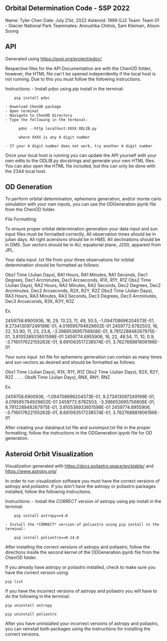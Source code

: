 Orbital Determination Code - SSP 2022
--------------------------------------------------------------------------
Name: Tyler Chen
Date: July 21st, 2022
Asteroid: 1999 GJ2
Team: Team 01 - Glacier National Park
Teammates: Anoushka Chitnis, Sam Kleiman, Alison Soong

API
--------------------------------------------------------------------------

Generated using https://pypi.org/project/pdoc/

Respective files for the API Documentation are with the ChenOD folder, however, the HTML file can't be opened independently if the local host is not running. Due to this you must follow the following instructions.

Instructions:
    - Install pdoc using pip install in the terminal:
    
        pip install pdoc
    
    - Download ChenOD package
    - Open terminal
    - Navigate to ChenOD directory
    - Type the following in the terminal:
    
          pdoc --http localhost:XXXX ODLIB.py
          
          where XXXX is any 4 digit number
          
    - If your 4 digit number does not work, try another 4 digit number

Once your local host is running you can update the API yourself with your own edits to the ODLIB.py docstrings and generate your own HTML files. 
You can also open the HTML file included, but this can only be done with the 2344 local host. 


OD Generation
--------------------------------------------------------------------------

To perform orbital determination, ephemeris generation, and/or monte carlo simulation with your own inputs, you can use the ODGeneration.ipynb file from the ChenOD folder.

File Formatting:

To ensure proper orbital determination generation your data input and sun input files must be formatted correctly. All observation times should be in julian days. All right acensions should be in HMS. All declinations should be in DMS. Sun vectors should be in AU, equatorial plane, J200, apparent from JPL.

Your data input .txt file from your three observations for orbital determination should be formatted as follows:

Obs1 Time (Julian Days), RA1 Hours, RA1 Minutes, RA1 Seconds, Dec1 Degrees, Dec1 Arcminutes, Dec1 Arcseconds, R1X, R1Y, R1Z
Obs2 Time (Julian Days), RA2 Hours, RA2 Minutes, RA2 Seconds, Dec2 Degrees, Dec2 Arcminutes, Dec2 Arcseconds, R2X, R2Y, R2Z
Obs3 Time (Julian Days), RA3 Hours, RA3 Minutes, RA3 Seconds, Dec3 Degrees, Dec3 Arcminutes, Dec3 Arcseconds, R3X, R3Y, R3Z

Ex.

2459758.6900936, 16, 29, 13.23, 11, 49, 50.5, -1.094708696204573E-01,  9.273413097249199E-01,  4.019595794929602E-01
2459772.6782503, 16, 22, 53.90, 11, 23, 23.8, -3.396653695756806E-01,  8.791228948267975E-01,  3.810538933651598E-01
2459774.6955906, 16, 22, 48.54, 11, 10, 0.9, -3.716017622155263E-01,  8.681063517238574E-01,  3.762768881806196E-01

Your suns input .txt file for ephemeris generation can contain as many times and sun vectors as desired and should be formatted as follows:

Obs1 Time (Julian Days), R1X, R1Y, R1Z
Obs2 Time (Julian Days), R2X, R2Y, R2Z
.
.
.
.
ObsN Time (Julian Days), RNX, RNY, RNZ

Ex.

2459758.6900936, -1.094708696204573E-01,  9.273413097249199E-01,  4.019595794929602E-01
2459772.6782503, -3.396653695756806E-01,  8.791228948267975E-01,  3.810538933651598E-01
2459774.6955906, -3.716017622155263E-01,  8.681063517238574E-01,  3.762768881806196E-01

After creating your dataInput.txt file and sunsInput.txt file in the proper formatting, follow the instructions in the ODGeneration.ipynb file for OD generation.

Asteroid Orbit Visualization
--------------------------------------------------------------------------   
Visualization generated with https://docs.poliastro.space/en/stable/ and https://www.astropy.org/

In order to run visualization software you must have the correct versions of astropy and poliastro.
If you don't have the astropy or poliastro packages installed, follow the following instructions.

Instructions:
    - Install the *CORRECT* version of astropy using pip install in the terminal:
    
        pip install astropy==4.0
    
    - Install the *CORRECT* version of poliastro using pip install in the terminal:

        pip install poliastro==0.14.0

After installing the correct versions of astropy and poliastro, follow the directions inside the second kernel of the ODGeneration.ipynb file from the ChenOD folder.

If you already have astropy or poliastro installed, check to make sure you have the correct version using:

    pip list

If you have the incorrect versions of astropy and poliastro you will have to do the following in the terminal:

    pip uninstall astropy
    
    pip uninstall poliastro

After you have uninstalled your incorrect versions of astropy and poliastro, you can reinstall both packages using the instructions for installing the correct versions.
